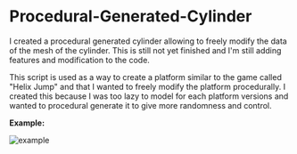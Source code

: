 # Procedural-Generated-Cylinder
I created a procedural generated cylinder allowing to freely modify the data of the mesh of the cylinder.
This is still not yet finished and I'm still adding features and modification to the code.

This script is used as a way to create a platform similar to the game called "Helix Jump" and that I wanted to freely modify the platform procedurally. I created this because 
I was too lazy to model for each platform versions and wanted to procedural generate it to give more randomness and control.

**Example:**

![example](https://github.com/Seydus/Procedural-Generated-Cylinder/assets/36193712/26e7b5cc-040f-4d41-9256-d21f36c18596)
